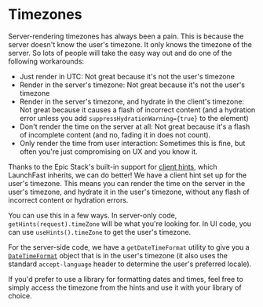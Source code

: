 # Timezones

Server-rendering timezones has always been a pain. This is because the server
doesn't know the user's timezone. It only knows the timezone of the server. So
lots of people will take the easy way out and do one of the following
workarounds:

- Just render in UTC: Not great because it's not the user's timezone
- Render in the server's timezone: Not great because it's not the user's
  timezone
- Render in the server's timezone, and hydrate in the client's timezone: Not
  great because it causes a flash of incorrect content (and a hydration error
  unless you add `suppressHydrationWarning={true}` to the element)
- Don't render the time on the server at all: Not great because it's a flash of
  incomplete content (and no, fading it in does not count).
- Only render the time from user interaction: Sometimes this is fine, but often
  you're just compromising on UX and you know it.

Thanks to the Epic Stack's built-in support for
[client hints](./client-hints.md), which LaunchFast inherits, we can do better!
We have a client hint set up for the user's timezone. This means you can render
the time on the server in the user's timezone, and hydrate it in the user's
timezone, without any flash of incorrect content or hydration errors.

You can use this in a few ways. In server-only code,
`getHints(request).timeZone` will be what you're looking for. In UI code, you
can use `useHints().timeZone` to get the user's timezone.

For the server-side code, we have a `getDateTimeFormat` utility to give you a
[`DateTimeFormat`](https://developer.mozilla.org/en-US/docs/Web/JavaScript/Reference/Global_Objects/Intl/DateTimeFormat)
object that is in the user's timezone (it also uses the standard
`accept-language` header to determine the user's preferred locale).

If you'd prefer to use a library for formatting dates and times, feel free to
simply access the timezone from the hints and use it with your library of
choice.
